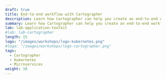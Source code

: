 ```yaml
---
draft: true
title: End-to-end workflow with Cartographer
description: Learn how Cartographer can help you create an end-to-end workflow
summary: Learn how Cartographer can help you create an end-to-end workflow
lab: lab-application-toolkit
#lab: lab-cartographer
length: 15
logo: "/images/workshops/logo-kubernetes.png"
#logo: "/images/workshops/logo-cartographer.png"
tags:
  - Cartographer
  - Kubernetes
  - Microservices
weight: 10
---
```

